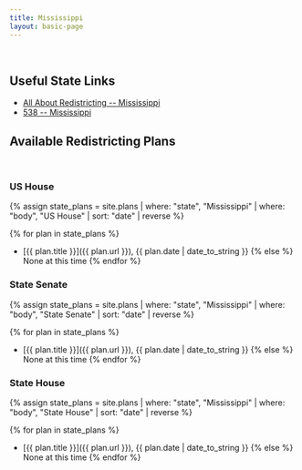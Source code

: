 ```yaml
---
title: Mississippi
layout: basic-page
---
```


<br>

Useful State Links
---

- [All About Redistricting -- Mississippi](https://redistricting.lls.edu/state/mississippi/?cycle=2020&level=Congress&startdate=)
- [538 -- Mississippi](https://projects.fivethirtyeight.com/redistricting-2022-maps/mississippi/)

Available Redistricting Plans
---

<br>

### US House

{% assign state_plans = site.plans | where: "state", "Mississippi" | where: "body", "US House" | sort: "date" | reverse %}

{% for plan in state_plans %}
- [{{ plan.title }}]({{ plan.url }}), {{ plan.date | date_to_string }}
{% else %}
None at this time
{% endfor %}

### State Senate

{% assign state_plans = site.plans | where: "state", "Mississippi" | where: "body", "State Senate" | sort: "date" | reverse %}

{% for plan in state_plans %}
- [{{ plan.title }}]({{ plan.url }}), {{ plan.date | date_to_string }}
{% else %}
None at this time
{% endfor %}


### State House

{% assign state_plans = site.plans | where: "state", "Mississippi" | where: "body", "State House" | sort: "date" | reverse %}

{% for plan in state_plans %}
- [{{ plan.title }}]({{ plan.url }}), {{ plan.date | date_to_string }}
{% else %}
None at this time
{% endfor %}
